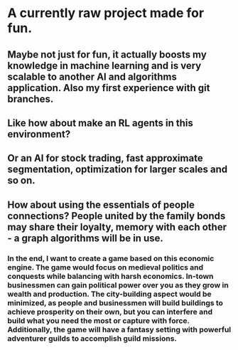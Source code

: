 # A currently raw project made for fun.

## Maybe not just for fun, it actually boosts my knowledge in machine learning and is very scalable to another AI and algorithms application. Also my first experience with git branches.

## Like how about make an RL agents in this environment? 

## Or an AI for stock trading, fast approximate segmentation, optimization for larger scales and so on. 

## How about using the essentials of people connections? People united by the family bonds may share their loyalty, memory with each other - a graph algorithms will be in use.

### In the end, I want to create a game based on this economic engine. The game would focus on medieval politics and conquests while balancing with harsh economics. In-town businessmen can gain political power over you as they grow in wealth and production. The city-building aspect would be minimized, as people and businessmen will build buildings to achieve prosperity on their own, but you can interfere and build what you need the most or capture with force. Additionally, the game will have a fantasy setting with powerful adventurer guilds to accomplish guild missions.
